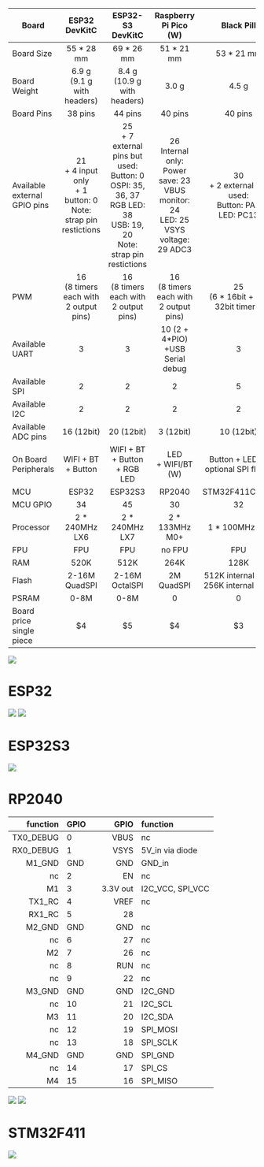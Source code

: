 | Board | ESP32 DevKitC | ESP32-S3 DevKitC | Raspberry Pi Pico (W) | Black Pill |
| --- | :-: | :-: | :-: | :-: |
Board Size | 55 * 28 mm | 69 * 26 mm | 51 * 21 mm | 53 * 21 mm
Board Weight | 6.9 g<br>(9.1 g with headers) | 8.4 g<br>(10.9 g with headers) | 3.0 g | 4.5 g
Board Pins | 38 pins | 44 pins | 40 pins | 40 pins
Available external GPIO pins | 21<br>+ 4 input only<br>+ 1 button: 0<br>Note: strap pin restictions | 25<br>+ 7 external pins but used:<br>Button: 0<br>OSPI: 35, 36, 37<br>RGB LED: 38<br>USB: 19, 20<br>Note: strap pin restictions | 26<br>Internal only:<br>Power save: 23<br>VBUS monitor: 24<br>LED: 25<br>VSYS voltage: 29 ADC3 | 30<br>+ 2 external but used:<br>Button: PA0<br>LED: PC13
PWM | 16<br>(8 timers each with 2 output pins) | 16<br>(8 timers each with 2 output pins) | 16<br>(8 timers each with 2 output pins) | 25<br>(6 * 16bit + 2 * 32bit timers)
Available UART | 3 | 3 | 10 (2 + 4*PIO)<br>+USB Serial debug | 3
Available SPI | 2 | 2 | 2 | 5
Available I2C | 2 | 2 | 2 | 2
Available ADC pins | 16 (12bit) | 20 (12bit) | 3 (12bit) | 10 (12bit)
On Board Peripherals | WIFI + BT + Button | WIFI + BT + Button + RGB LED | LED<br>+ WIFI/BT (W) | Button + LED (+ optional SPI flash)
MCU | ESP32 | ESP32S3 | RP2040 | STM32F411CE/CC
MCU GPIO | 34 | 45 | 30 | 32
Processor | 2 * 240MHz LX6 | 2 * 240MHz LX7 | 2 * 133MHz M0+ | 1 * 100MHz M4
FPU | FPU | FPU | no FPU | FPU
RAM | 520K | 512K | 264K | 128K
Flash | 2-16M QuadSPI | 2-16M OctalSPI | 2M QuadSPI | 512K internal (CE)<br>256K internal (CC)
PSRAM | 0-8M | 0-8M | 0 | 0
Board price single piece | $4 | $5 | $4 | $3

![](doc/img/boards.jpeg)

# ESP32
![](doc/img/ESP32-DEV-KIT-DevKitC-v4-pinout-mischianti.png)
![](doc/img/ESP32-DOIT-DEV-KIT-v1-pinout-mischianti.png)

# ESP32S3
![](doc/img/esp32-S3-DevKitC-1-original-pinout-high.png)

# RP2040
| function | GPIO | | GPIO | function |
| --: | :-- | -- |--: | :-- |
| TX0_DEBUG | 0 | | VBUS | nc
| RX0_DEBUG | 1 | | VSYS | 5V_in via diode
| M1_GND | GND | | GND | GND_in
| nc | 2 | | EN | nc
| M1 | 3 | | 3.3V out | I2C_VCC, SPI_VCC
| TX1_RC | 4 | | VREF | nc
| RX1_RC | 5 | | 28 |
| M2_GND | GND | | GND | nc
| nc | 6 | | 27 | nc
| M2 | 7 | | 26 | nc
| nc | 8 | | RUN | nc
| nc | 9 | | 22 | nc
| M3_GND | GND | | GND | I2C_GND
| nc | 10 | | 21 | I2C_SCL
| M3 | 11 | | 20 | I2C_SDA
| nc | 12 | | 19 | SPI_MOSI
| nc | 13 | | 18 | SPI_SCLK
| M4_GND | GND | | GND | SPI_GND
| nc | 14 | | 17 | SPI_CS
| M4 | 15 | | 16 | SPI_MISO
    

![](doc/img/Raspberry-Pi-Pico-rp2040-pinout-mischianti.png)
![](doc/img/Raspberry-Pi-Pico-W-rp2040-WiFi-pinout-mischianti.png)

# STM32F411
![](doc/img/STM32-STM32F4-STM32F411-STM32F411CEU6-pinout-high-resolution.png)


